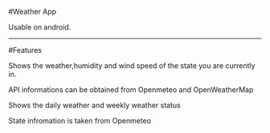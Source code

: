 #Weather App

Usable on android.

--------------------------------------------------------------------------------

#Features

Shows the weather,humidity and wind speed of the state you are currently in.

API informations can be obtained from Openmeteo and OpenWeatherMap

Shows the daily weather and weekly weather status

State infromation is taken from Openmeteo
